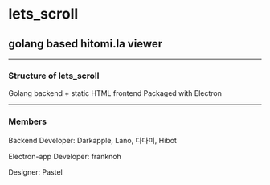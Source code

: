 # lets_scroll

## golang based hitomi.la viewer

---

### Structure of lets_scroll
   
Golang backend + static HTML frontend
Packaged with Electron
          

---

### Members

Backend Developer: Darkapple, Lano, 다다미, Hibot

Electron-app Developer: franknoh

Designer: Pastel
